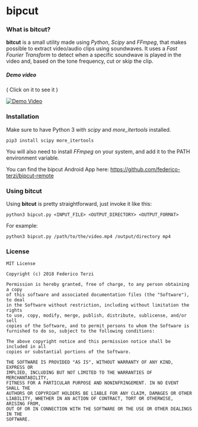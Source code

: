 # bipcut
### What is bitcut?

**bitcut** is a small utility made using *Python*, *Scipy* and *FFmpeg*, that makes possible to extract video/audio clips using soundwaves. It uses a *Fast Fourier Transform* to detect when a specific soundwave is played in the video and, based on the tone frequency, cut or skip the clip.

##### Demo video

( Click on it to see it )

[![Demo Video](https://img.youtube.com/vi/Xq_35cm3jvI/0.jpg)](https://www.youtube.com/watch?v=Xq_35cm3jvI)

### Installation

Make sure to have Python 3 with *scipy* and *more_itertools* installed.

`pip3 install scipy more_itertools`

You will also need to install *FFmpeg* on your system, and add it to the PATH environment variable.

You can find the bipcut Android App here: https://github.com/federico-terzi/bipcut-remote

### Using bitcut

Using **bitcut** is pretty straightforward, just invoke it like this:

`python3 bipcut.py <INPUT_FILE> <OUTPUT_DIRECTORY> <OUTPUT_FORMAT>`

For example: 

`python3 bipcut.py /path/to/the/video.mp4 /output/directory mp4`

### License

```
MIT License

Copyright (c) 2018 Federico Terzi

Permission is hereby granted, free of charge, to any person obtaining a copy
of this software and associated documentation files (the "Software"), to deal
in the Software without restriction, including without limitation the rights
to use, copy, modify, merge, publish, distribute, sublicense, and/or sell
copies of the Software, and to permit persons to whom the Software is
furnished to do so, subject to the following conditions:

The above copyright notice and this permission notice shall be included in all
copies or substantial portions of the Software.

THE SOFTWARE IS PROVIDED "AS IS", WITHOUT WARRANTY OF ANY KIND, EXPRESS OR
IMPLIED, INCLUDING BUT NOT LIMITED TO THE WARRANTIES OF MERCHANTABILITY,
FITNESS FOR A PARTICULAR PURPOSE AND NONINFRINGEMENT. IN NO EVENT SHALL THE
AUTHORS OR COPYRIGHT HOLDERS BE LIABLE FOR ANY CLAIM, DAMAGES OR OTHER
LIABILITY, WHETHER IN AN ACTION OF CONTRACT, TORT OR OTHERWISE, ARISING FROM,
OUT OF OR IN CONNECTION WITH THE SOFTWARE OR THE USE OR OTHER DEALINGS IN THE
SOFTWARE.
```
